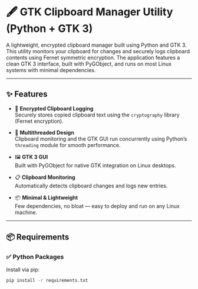 # 🖋️ GTK Clipboard Manager Utility (Python + GTK 3)

A lightweight, encrypted clipboard manager built using Python and GTK 3. This utility monitors your clipboard for changes and securely logs clipboard contents using Fernet symmetric encryption. The application features a clean GTK 3 interface, built with PyGObject, and runs on most Linux systems with minimal dependencies.

---

## ✨ Features

- 🔐 **Encrypted Clipboard Logging**  
  Securely stores copied clipboard text using the `cryptography` library (Fernet encryption).
  
- 🧵 **Multithreaded Design**  
  Clipboard monitoring and the GTK GUI run concurrently using Python’s `threading` module for smooth performance.

- 🖼️ **GTK 3 GUI**  
  Built with PyGObject for native GTK integration on Linux desktops.

- 📋 **Clipboard Monitoring**  
  Automatically detects clipboard changes and logs new entries.

- 📦 **Minimal & Lightweight**  
  Few dependencies, no bloat — easy to deploy and run on any Linux machine.

---

## 📦 Requirements

### ✅ Python Packages

Install via pip:

```bash
pip install -r requirements.txt
